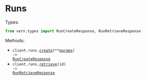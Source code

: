 # Runs

Types:

```python
from vern.types import RunCreateResponse, RunRetrieveResponse
```

Methods:

- <code title="post /runs">client.runs.<a href="./src/vern/resources/runs.py">create</a>(\*\*<a href="src/vern/types/run_create_params.py">params</a>) -> <a href="./src/vern/types/run_create_response.py">RunCreateResponse</a></code>
- <code title="get /runs/{id}">client.runs.<a href="./src/vern/resources/runs.py">retrieve</a>(id) -> <a href="./src/vern/types/run_retrieve_response.py">RunRetrieveResponse</a></code>
